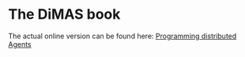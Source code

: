 # The DiMAS book

The actual online version can be found here: [Programming distributed Agents](https://dimas-fw.github.io/book)

